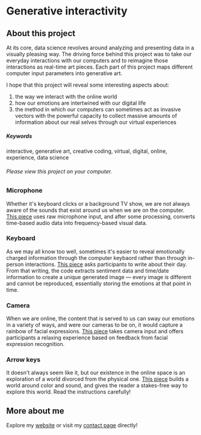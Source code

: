 # Generative interactivity

## About this project

At its core, data science revolves around analyzing and presenting data in a visually pleasing way. The driving force behind this project was to take our everyday interactions with our computers and to reimagine those interactions as real-time art pieces. Each part of this project maps different computer input parameters into generative art. 

I hope that this project will reveal some interesting aspects about:
1. the way we interact with the online world 
2. how our emotions are intertwined with our digital life
3. the method in which our computers can sometimes act as invasive vectors with the powerful capacity to collect massive amounts of information about our real selves through our virtual experiences

##### Keywords
interactive, generative art, creative coding, virtual, digital, online, experience, data science

###### Please view this project on your computer.

### Microphone

Whether it's keyboard clicks or a background TV show, we are not always aware of the sounds that exist around us when we are on the computer. [This piece](https://lcao300.github.io/generative_interactivity/fft_visualizer) uses raw microphone input, and after some processing, converts time-based audio data into frequency-based visual data.

### Keyboard

As we may all know too well, sometimes it's easier to reveal emotionally charged information through the computer keybaord rather than through in-person interactions. [This piece](https://lcao300.github.io/generative_interactivity/sentimentflow) asks participants to write about their day. From that writing, the code extracts sentiment data and time/date information to create a unique generated image — every image is different and cannot be reproduced, essentially storing the emotions at that point in time. 

### Camera

When we are online, the content that is served to us can sway our emotions in a variety of ways, and were our cameras to be on, it would capture a rainbow of facial expressions. [This piece](https://lcao300.github.io/generative_interactivity/face_blob) takes camera input and offers participants a relaxing experience based on feedback from facial expression recognition. 

### Arrow keys

It doesn't always seem like it, but our existence in the online space is an exploration of a world divorced from the physical one. [This piece](https://lcao300.github.io/generative_interactivity/parallax) builds a world around color and sound, and gives the reader a stakes-free way to explore this world. Read the instructions carefully!


## More about me
Explore my [website](https://lcao300.github.io) or visit my [contact page](https://lcao300.github.io/pages/about.html#contact) directly!
